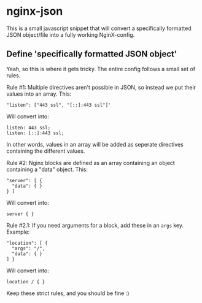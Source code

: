 # nginx-json

This is a small javascript snippet that will convert a specifically formatted JSON object/file into a fully working NginX-config.

## Define 'specifically formatted JSON object'

Yeah, so this is where it gets tricky.
The entire config follows a small set of rules.

Rule #1: Multiple directives aren't possible in JSON, so instead we put their values into an array.
This: 
``` 
"listen": ["443 ssl", "[::]:443 ssl"]'
```
Will convert into:
``` 
listen: 443 ssl;
listen: [::]:443 ssl;
```

In other words, values in an array will be added as seperate directives containing the different values.

Rule #2: Nginx blocks are defined as an array containing an object containing a "data" object.
This:
``` 
"server": [ {
  "data": { } 
} ]
```
Will convert into:
``` 
server { }
```

Rule #2.1: If you need arguments for a block, add these in an `args` key.
Example:
``` 
"location": [ {
  "args": "/",
  "data": { } 
] }
```
Will convert into:
``` 
location / { }
```

Keep these strict rules, and you should be fine :)
